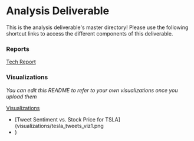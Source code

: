 # Analysis Deliverable
This is the analysis deliverable's master directory! Please use the following shortcut links to access the different components of this deliverable.

### Reports ###
[Tech Report](tech_report/)

### Visualizations ###
_You can edit this README to refer to your own visualizations once you upload them_

[Visualizations](visualizations)
- [Tweet Sentiment vs. Stock Price for TSLA](visualizations/tesla_tweets_viz1.png
- )

